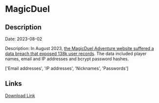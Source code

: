 # MagicDuel

## Description

Date: 2023-08-02

Description:
In August 2023, <a href="https://magicduel.com/page/Announcement/view/5952" target="_blank" rel="noopener">the MagicDuel Adventure website suffered a data breach that exposed 138k user records</a>. The data included player names, email and IP addresses and bcrypt password hashes.


['Email addresses', 'IP addresses', 'Nicknames', 'Passwords']

## Links

[Download Link](https://link-to.net/1229997/600.068016209164/dynamic/?r=aHR0cHM6Ly93d3cubWVkaWFmaXJlLmNvbS92aWV3L05OVnk1VUw3eXc1NHVMdy9tYWdpY2R1ZWwuY29tL2ZpbGU=)